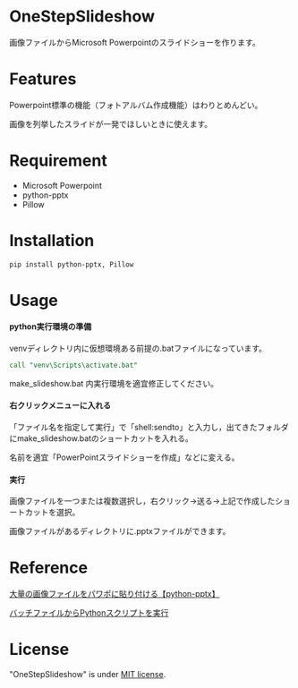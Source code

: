 # OneStepSlideshow

画像ファイルからMicrosoft Powerpointのスライドショーを作ります。

# Features

Powerpoint標準の機能（フォトアルバム作成機能）はわりとめんどい。

画像を列挙したスライドが一発でほしいときに使えます。

# Requirement

* Microsoft Powerpoint
* python-pptx
* Pillow

# Installation

```bash
pip install python-pptx, Pillow
```

# Usage

#### python実行環境の準備
venvディレクトリ内に仮想環境ある前提の.batファイルになっています。
```make_slideshow.bat
call "venv\Scripts\activate.bat"
```
make_slideshow.bat 内実行環境を適宜修正してください。

#### 右クリックメニューに入れる 
「ファイル名を指定して実行」で「shell:sendto」と入力し，出てきたフォルダにmake_slideshow.batのショートカットを入れる。

名前を適宜「PowerPointスライドショーを作成」などに変える。

#### 実行
画像ファイルを一つまたは複数選択し，右クリック→送る→上記で作成したショートカットを選択。

画像ファイルがあるディレクトリに.pptxファイルができます。

# Reference
[大量の画像ファイルをパワポに貼り付ける【python-pptx】](https://qiita.com/shimajiroxyz/items/4316608a01eb91543faa)

[バッチファイルからPythonスクリプトを実行](https://qiita.com/Kanata/items/05c999726dfd096ee258)

# License
"OneStepSlideshow" is under [MIT license](https://en.wikipedia.org/wiki/MIT_License).




